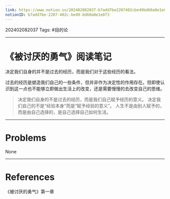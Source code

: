 ```yaml
---
link: https://www.notion.so/202402082037-b7add7be2207402cbe49bd60a0e1e8f3
notionID: b7add7be-2207-402c-be49-bd60a0e1e8f3
---
```

202402082037
Tags: #目的论 

--- 
# 《被讨厌的勇气》阅读笔记

决定我们自身的并不是过去的经历，而是我们对于这些经历的看法。

过去的经历是塑造我们自己的一些条件，但并非作为决定性的作用存在。但即使认识到这一点也不能够立即做出生活上的改变，还是需要慢慢的去改变自己的思维。

> 决定我们自身的不是过去的经历，而是我们自己赋予经历的意义。
> 决定我们自己的不是“经验本身”而是“赋予经验的意义”。
> 人生不是由别人赋予的，而是由自己选择的，是自己选择自己如何生活。

---
# Problems

None

---
# References

《被讨厌的勇气》第一章